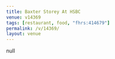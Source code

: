 ```yaml
---
title: Baxter Storey At HSBC
venue: v14369
tags: [restaurant, food, "fhrs:414679"]
permalink: /v/14369/
layout: venue
---
```

null